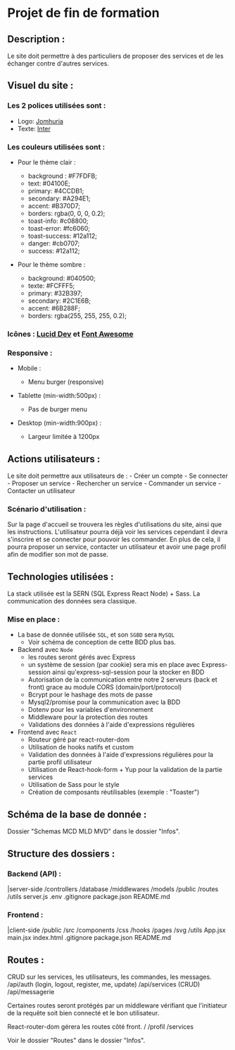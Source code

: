 # Projet de fin de formation

## Description :

Le site doit permettre à des particuliers de proposer des services
et de les échanger contre d'autres services.


## Visuel du site :

### Les 2 polices utilisées sont :

- Logo: [Jomhuria](https://fonts.googleapis.com/css?family=Jomhuria:700|Jomhuria:400)
- Texte: [Inter](https://fonts.googleapis.com/css?family=Inter:700|Inter:400)


### Les couleurs utilisées sont :

- Pour le thème clair :
    - background : #F7FDFB;
    - text: #04100E;
    - primary: #4CCDB1;
    - secondary: #A294E1;
    - accent: #B370D7;
    - borders: rgba(0, 0, 0, 0.2);
    - toast-info: #c08800;
    - toast-error: #fc6060;
    - toast-success: #12a112;
    - danger: #cb0707;
    - success: #12a112;


- Pour le thème sombre :
    - background: #040500;
    - texte: #FCFFF5;
    - primary: #32B397;
    - secondary: #2C1E6B;
    - accent: #6B288F;
    - borders: rgba(255, 255, 255, 0.2);


[//]: # (### Création du logo du site : [Logo]&#40;https://www.freelogodesign.org/&#41;)
### Icônes : [Lucid Dev](https://fontawesome.com/) et [Font Awesome](https://fontawesome.com/)

### Responsive :

- Mobile :
    - Menu burger (responsive)

- Tablette (min-width:500px) :
    - Pas de burger menu

- Desktop (min-width:900px) :
    - Largeur limitée à 1200px


## Actions utilisateurs :

Le site doit permettre aux utilisateurs de :
    - Créer un compte
    - Se connecter
    - Proposer un service
    - Rechercher un service
    - Commander un service
    - Contacter un utilisateur

### Scénario d'utilisation :
Sur la page d'accueil se trouvera les règles d'utilisations du site,
ainsi que les instructions. L'utilisateur pourra déjà voir les services
cependant il devra s'inscrire et se connecter pour pouvoir les commander.
En plus de cela, il pourra proposer un service, contacter un utilisateur
et avoir une page profil afin de modifier son mot de passe.

## Technologies utilisées :
La stack utilisée est la SERN (SQL Express React Node) + Sass.
La communication des données sera classique.

### Mise en place :

- La base de donnée utilisée `SQL`, et son `SGBD` sera `MySQL`
    - Voir schéma de conception de cette BDD plus bas.
- Backend avec `Node`
    - les routes seront gérés avec Express
    - un système de session (par cookie) sera mis en place avec Express-session
      ainsi qu'express-sql-session pour la stocker en BDD
    - Autorisation de la communication entre notre 2 serveurs (back et front)
      grace au module CORS (domain/port/protocol)
    - Bcrypt pour le hashage des mots de passe
    - Mysql2/promise pour la communication avec la BDD
    - Dotenv pour les variables d'environnement
    - Middleware pour la protection des routes
    - Validations des données à l'aide d'expressions régulières
- Frontend avec `React`
    - Routeur géré par react-router-dom
    - Utilisation de hooks natifs et custom
    - Validation des données à l'aide d'expressions régulières
      pour la partie profil utilisateur
    - Utilisation de React-hook-form + Yup pour la validation de la partie services
    - Utilisation de Sass pour le style
    - Création de composants réutilisables (exemple : "Toaster")


## Schéma de la base de donnée :

Dossier "Schemas MCD MLD MVD" dans le dossier "Infos".

## Structure des dossiers :

### Backend (API) :
|server-side
        /controllers
        /database
        /middlewares
        /models
        /public
        /routes
        /utils
        server.js
        .env
        .gitignore
        package.json
        README.md

### Frontend :
|client-side
        /public
        /src
            /components
            /css
            /hooks
            /pages
            /svg
            /utils
            App.jsx
            main.jsx
        index.html
        .gitignore
        package.json
        README.md

## Routes :
CRUD sur les services, les utilisateurs, les commandes, les messages.
    /api/auth (login, logout, register, me, update)
    /api/services (CRUD)
    /api/messagerie

Certaines routes seront protégés par un middleware vérifiant que
l'initiateur de la requête soit bien connecté et le bon utilisateur.

React-router-dom gérera les routes côté front.
/
/profil
/services

Voir le dossier "Routes" dans le dossier "Infos".
